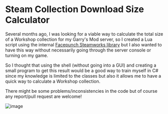 # Steam Collection Download Size Calculator

Several months ago, I was looking for a viable way to calculate the total size of a Workshop collection for my Garry's Mod server, so I created a Lua script using the internal [Facepunch Steamworks library](https://wiki.facepunch.com/gmod/steamworks) but I also wanted to have this way without necessarily going through the server console or turning on my game.

So I thought that using the shell (without going into a GUI) and creating a small program to get this result would be a good way to train myself in C# since my knowledge is limited to the classes but also it allows me to have a quick way to calculate a Workshop collection.

There might be some problems/inconsistencies in the code but of course any report/pull request are welcome!

![image](https://user-images.githubusercontent.com/26360935/122377459-651d5600-cf65-11eb-9374-928b4536b73b.png)

